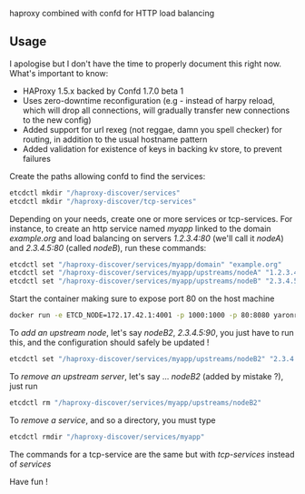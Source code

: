 haproxy combined with confd for HTTP load balancing

## Usage

I apologise but I don't have the time to properly document this right now.
What's important to know:

* HAProxy 1.5.x backed by Confd 1.7.0 beta 1
* Uses zero-downtime reconfiguration (e.g - instead of harpy reload, which will drop all connections, will gradually transfer new connections to the new config)
* Added support for url rexeg (not reggae, damn you spell checker) for routing, in addition to the usual hostname pattern
* Added validation for existence of keys in backing kv store, to prevent failures


Create the paths allowing confd to find the services:
```bash
etcdctl mkdir "/haproxy-discover/services"
etcdctl mkdir "/haproxy-discover/tcp-services"
```

Depending on your needs, create one or more services or tcp-services.
For instance, to create an http service named *myapp* linked to the domain *example.org* and load balancing on servers *1.2.3.4:80* (we'll call it *nodeA*) and *2.3.4.5:80* (called *nodeB*), run these commands:
```bash
etcdctl set "/haproxy-discover/services/myapp/domain" "example.org"
etcdctl set "/haproxy-discover/services/myapp/upstreams/nodeA" "1.2.3.4:80"
etcdctl set "/haproxy-discover/services/myapp/upstreams/nodeB" "2.3.4.5:80"
```


Start the container making sure to expose port 80 on the host machine

```bash
docker run -e ETCD_NODE=172.17.42.1:4001 -p 1000:1000 -p 80:8080 yaronr/haproxy-confd
```


To *add an upstream node*, let's say *nodeB2*, *2.3.4.5:90*, you just have to run this, and the configuration should safely be updated !
```bash
etcdctl set "/haproxy-discover/services/myapp/upstreams/nodeB2" "2.3.4.5:90"
```

To *remove an upstream server*, let's say ... *nodeB2* (added by mistake ?), just run
```bash
etcdctl rm "/haproxy-discover/services/myapp/upstreams/nodeB2"
```

To *remove a service*, and so a directory, you must type
```bash
etcdctl rmdir "/haproxy-discover/services/myapp"
```

The commands for a tcp-service are the same but with *tcp-services* instead of *services*


Have fun !